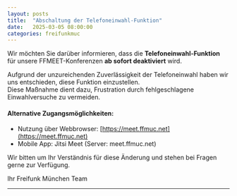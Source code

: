 ```yaml
---
layout: posts
title:  "Abschaltung der Telefoneinwahl-Funktion"
date:   2025-03-05 08:00:00
categories: freifunkmuc
---
```

 
Wir möchten Sie darüber informieren, dass die **Telefoneinwahl-Funktion** für unsere FFMEET-Konferenzen **ab sofort deaktiviert** wird.

Aufgrund der unzureichenden Zuverlässigkeit der Telefoneinwahl haben wir uns entschieden, diese Funktion einzustellen.  
Diese Maßnahme dient dazu, Frustration durch fehlgeschlagene Einwahlversuche zu vermeiden.

#### Alternative Zugangsmöglichkeiten:
- Nutzung über Webbrowser: [https://meet.ffmuc.net](https://meet.ffmuc.net)
- Mobile App: Jitsi Meet (Server: meet.ffmuc.net)

Wir bitten um Ihr Verständnis für diese Änderung und stehen bei Fragen gerne zur Verfügung.

Ihr Freifunk München Team

---

